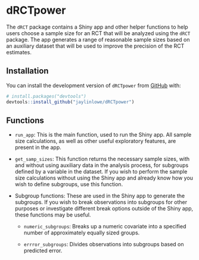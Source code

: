 
<!-- README.md is generated from README.Rmd. Please edit that file -->

# dRCTpower

<!-- badges: start -->
<!-- badges: end -->

The `dRCT` package contains a Shiny app and other helper functions to
help users choose a sample size for an RCT that will be analyzed using
the `dRCT` package. The app generates a range of reasonable sample sizes
based on an auxiliary dataset that will be used to improve the precision
of the RCT estimates.

## Installation

You can install the development version of `dRCTpower` from
[GitHub](https://github.com/) with:

``` r
# install.packages("devtools")
devtools::install_github("jaylinlowe/dRCTpower")
```

## Functions

- `run_app`: This is the main function, used to run the Shiny app. All
  sample size calculations, as well as other useful exploratory
  features, are present in the app.

- `get_samp_sizes`: This function returns the necessary sample sizes,
  with and without using auxiliary data in the analysis process, for
  subgroups defined by a variable in the dataset. If you wish to perform
  the sample size calculations without using the Shiny app and already
  know how you wish to define subgroups, use this function.

- Subgroup functions: These are used in the Shiny app to generate the
  subgroups. If you wish to break observations into subgroups for other
  purposes or investigate different break options outside of the Shiny
  app, these functions may be useful.

  - `numeric_subgroups`: Breaks up a numeric covariate into a specified
    number of approximately equally sized groups.

  - `errror_subgroups`: Divides observations into subgroups based on
    predicted error.
